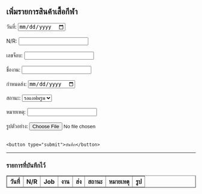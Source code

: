<!DOCTYPE html>
<html>
<head>
  <title>ระบบบันทึกรายการเสื้อกีฬา</title>
  <script src="https://www.gstatic.com/firebasejs/8.10.0/firebase-app.js"></script>
  <script src="https://www.gstatic.com/firebasejs/8.10.0/firebase-database.js"></script>
  <script src="https://www.gstatic.com/firebasejs/8.10.0/firebase-storage.js"></script>
</head>
<body>
  <h2>เพิ่มรายการสินค้าเสื้อกีฬา</h2>

  <form id="itemForm">
    วันที่: <input type="date" id="date"><br><br>
    N/R: <input type="text" id="nr"><br><br>
    เลขจ็อบ: <input type="text" id="job"><br><br>
    ชื่องาน: <input type="text" id="name"><br><br>
    กำหนดส่ง: <input type="date" id="deadline"><br><br>
    สถานะ:
    <select id="status">
      <option>รอแอฟพรูพ</option>
      <option>พิมพ์</option>
      <option>ฮีต</option>
      <option>เย็บ</option>
      <option>พับแพ็ค</option>
      <option>เสร็จแล้ว</option>
      <option>ส่งแล้ว</option>
      <option>รอซ่อม</option>
    </select><br><br>
    หมายเหตุ: <input type="text" id="note"><br><br>
    รูปตัวอย่าง: <input type="file" id="image"><br><br>

    <button type="submit">บันทึก</button>
  </form>

  <hr>
  <h3>รายการที่บันทึกไว้</h3>
  <table border="1" id="dataTable">
    <thead>
      <tr>
        <th>วันที่</th><th>N/R</th><th>Job</th><th>งาน</th><th>ส่ง</th><th>สถานะ</th><th>หมายเหตุ</th><th>รูป</th>
      </tr>
    </thead>
    <tbody></tbody>
  </table>

  <script>
    // === Firebase Configuration ===
    var firebaseConfig = {
      apiKey: "YOUR_API_KEY",
      authDomain: "YOUR_PROJECT.firebaseapp.com",
      databaseURL: "https://YOUR_PROJECT.firebaseio.com",
      projectId: "YOUR_PROJECT",
      storageBucket: "YOUR_PROJECT.appspot.com",
      messagingSenderId: "SENDER_ID",
      appId: "APP_ID"
    };
    firebase.initializeApp(firebaseConfig);
    var db = firebase.database();

    // === Add Item with Image Upload ===
    document.getElementById("itemForm").addEventListener("submit", function(e) {
      e.preventDefault();

      var fileInput = document.getElementById("image");
      var file = fileInput.files[0];

      var item = {
        date: document.getElementById("date").value,
        nr: document.getElementById("nr").value,
        job: document.getElementById("job").value,
        name: document.getElementById("name").value,
        deadline: document.getElementById("deadline").value,
        status: document.getElementById("status").value,
        note: document.getElementById("note").value,
        image: ""
      };

      if (file) {
        // Upload the image to Firebase Storage
        var storageRef = firebase.storage().ref('images/' + Date.now() + "_" + file.name);
        storageRef.put(file).then(function(snapshot) {
          snapshot.ref.getDownloadURL().then(function(url) {
            item.image = url;
            db.ref("items").push(item);
            alert("บันทึกแล้ว");
            document.getElementById("itemForm").reset();
          });
        }).catch(function(error) {
          alert("เกิดข้อผิดพลาดในการอัปโหลดรูป: " + error.message);
        });
      } else {
        item.image = "";
        db.ref("items").push(item);
        alert("บันทึกแล้ว");
        document.getElementById("itemForm").reset();
      }
    });

    // === Load Items ===
    db.ref("items").on("value", function(snapshot) {
      var tbody = document.querySelector("#dataTable tbody");
      tbody.innerHTML = "";
      snapshot.forEach(function(child) {
        var item = child.val();
        var row = `<tr>
          <td>${item.date}</td><td>${item.nr}</td><td>${item.job}</td>
          <td>${item.name}</td><td>${item.deadline}</td>
          <td>${item.status}</td><td>${item.note}</td>
          <td>${item.image ? `<img src="${item.image}" width="80"/>` : ""}</td>
        </tr>`;
        tbody.innerHTML += row;
      });
    });
  </script>
</body>
</html>
